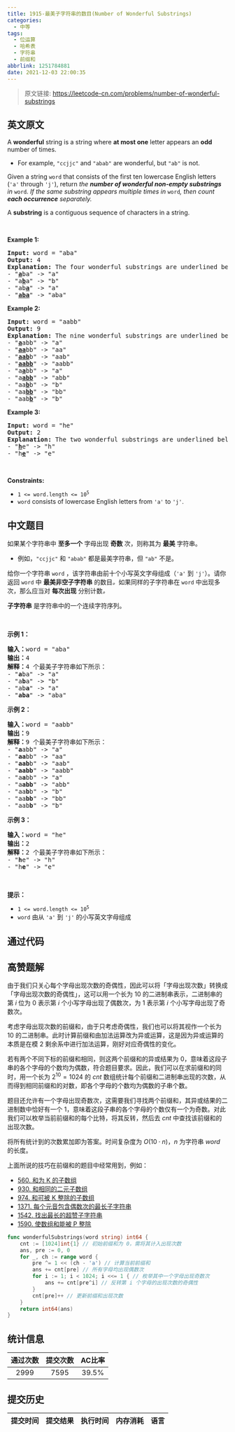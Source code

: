 ```yaml
---
title: 1915-最美子字符串的数目(Number of Wonderful Substrings)
categories:
  - 中等
tags:
  - 位运算
  - 哈希表
  - 字符串
  - 前缀和
abbrlink: 1251784881
date: 2021-12-03 22:00:35
---
```


> 原文链接: https://leetcode-cn.com/problems/number-of-wonderful-substrings


## 英文原文
<div><p>A <strong>wonderful</strong> string is a string where <strong>at most one</strong> letter appears an <strong>odd</strong> number of times.</p>

<ul>
	<li>For example, <code>&quot;ccjjc&quot;</code> and <code>&quot;abab&quot;</code> are wonderful, but <code>&quot;ab&quot;</code> is not.</li>
</ul>

<p>Given a string <code>word</code> that consists of the first ten lowercase English letters (<code>&#39;a&#39;</code> through <code>&#39;j&#39;</code>), return <em>the <strong>number of wonderful non-empty substrings</strong> in </em><code>word</code><em>. If the same substring appears multiple times in </em><code>word</code><em>, then count <strong>each occurrence</strong> separately.</em></p>

<p>A <strong>substring</strong> is a contiguous sequence of characters in a string.</p>

<p>&nbsp;</p>
<p><strong>Example 1:</strong></p>

<pre>
<strong>Input:</strong> word = &quot;aba&quot;
<strong>Output:</strong> 4
<strong>Explanation:</strong> The four wonderful substrings are underlined below:
- &quot;<u><strong>a</strong></u>ba&quot; -&gt; &quot;a&quot;
- &quot;a<u><strong>b</strong></u>a&quot; -&gt; &quot;b&quot;
- &quot;ab<u><strong>a</strong></u>&quot; -&gt; &quot;a&quot;
- &quot;<u><strong>aba</strong></u>&quot; -&gt; &quot;aba&quot;
</pre>

<p><strong>Example 2:</strong></p>

<pre>
<strong>Input:</strong> word = &quot;aabb&quot;
<strong>Output:</strong> 9
<strong>Explanation:</strong> The nine wonderful substrings are underlined below:
- &quot;<strong><u>a</u></strong>abb&quot; -&gt; &quot;a&quot;
- &quot;<u><strong>aa</strong></u>bb&quot; -&gt; &quot;aa&quot;
- &quot;<u><strong>aab</strong></u>b&quot; -&gt; &quot;aab&quot;
- &quot;<u><strong>aabb</strong></u>&quot; -&gt; &quot;aabb&quot;
- &quot;a<u><strong>a</strong></u>bb&quot; -&gt; &quot;a&quot;
- &quot;a<u><strong>abb</strong></u>&quot; -&gt; &quot;abb&quot;
- &quot;aa<u><strong>b</strong></u>b&quot; -&gt; &quot;b&quot;
- &quot;aa<u><strong>bb</strong></u>&quot; -&gt; &quot;bb&quot;
- &quot;aab<u><strong>b</strong></u>&quot; -&gt; &quot;b&quot;
</pre>

<p><strong>Example 3:</strong></p>

<pre>
<strong>Input:</strong> word = &quot;he&quot;
<strong>Output:</strong> 2
<strong>Explanation:</strong> The two wonderful substrings are underlined below:
- &quot;<b><u>h</u></b>e&quot; -&gt; &quot;h&quot;
- &quot;h<strong><u>e</u></strong>&quot; -&gt; &quot;e&quot;
</pre>

<p>&nbsp;</p>
<p><strong>Constraints:</strong></p>

<ul>
	<li><code>1 &lt;= word.length &lt;= 10<sup>5</sup></code></li>
	<li><code>word</code> consists of lowercase English letters from <code>&#39;a&#39;</code>&nbsp;to <code>&#39;j&#39;</code>.</li>
</ul></div>

## 中文题目
<div><p>如果某个字符串中 <strong>至多一个</strong> 字母出现 <strong>奇数</strong> 次，则称其为 <strong>最美</strong> 字符串。</p>

<ul>
	<li>例如，<code>"ccjjc"</code> 和 <code>"abab"</code> 都是最美字符串，但 <code>"ab"</code> 不是。</li>
</ul>

<p>给你一个字符串 <code>word</code> ，该字符串由前十个小写英文字母组成（<code>'a'</code> 到 <code>'j'</code>）。请你返回 <code>word</code> 中 <strong>最美非空子字符串</strong> 的数目<em>。</em>如果同样的子字符串在<em> </em><code>word</code> 中出现多次，那么应当对 <strong>每次出现</strong> 分别计数<em>。</em></p>

<p><strong>子字符串</strong> 是字符串中的一个连续字符序列。</p>

<p> </p>

<p><strong>示例 1：</strong></p>

<pre>
<strong>输入：</strong>word = "aba"
<strong>输出：</strong>4
<strong>解释：</strong>4 个最美子字符串如下所示：
- "<strong>a</strong>ba" -> "a"
- "a<strong>b</strong>a" -> "b"
- "ab<strong>a</strong>" -> "a"
- "<strong>aba</strong>" -> "aba"
</pre>

<p><strong>示例 2：</strong></p>

<pre>
<strong>输入：</strong>word = "aabb"
<strong>输出：</strong>9
<strong>解释：</strong>9 个最美子字符串如下所示：
- "<strong>a</strong>abb" -> "a"
- "<strong>aa</strong>bb" -> "aa"
- "<strong>aab</strong>b" -> "aab"
- "<strong>aabb</strong>" -> "aabb"
- "a<strong>a</strong>bb" -> "a"
- "a<strong>abb</strong>" -> "abb"
- "aa<strong>b</strong>b" -> "b"
- "aa<strong>bb</strong>" -> "bb"
- "aab<strong>b</strong>" -> "b"
</pre>

<p><strong>示例 3：</strong></p>

<pre>
<strong>输入：</strong>word = "he"
<strong>输出：</strong>2
<strong>解释：</strong>2 个最美子字符串如下所示：
- "<b>h</b>e" -> "h"
- "h<strong>e</strong>" -> "e"
</pre>

<p> </p>

<p><strong>提示：</strong></p>

<ul>
	<li><code>1 <= word.length <= 10<sup>5</sup></code></li>
	<li><code>word</code> 由从 <code>'a'</code> 到 <code>'j'</code> 的小写英文字母组成</li>
</ul>
</div>

## 通过代码
<RecoDemo>
</RecoDemo>


## 高赞题解
由于我们只关心每个字母出现次数的奇偶性，因此可以将「字母出现次数」转换成「字母出现次数的奇偶性」，这可以用一个长为 $10$ 的二进制串表示，二进制串的第 $i$ 位为 $0$ 表示第 $i$ 个小写字母出现了偶数次，为 $1$ 表示第 $i$ 个小写字母出现了奇数次。

考虑字母出现次数的前缀和，由于只考虑奇偶性，我们也可以将其视作一个长为 $10$ 的二进制串。此时计算前缀和由加法运算改为异或运算，这是因为异或运算的本质是在模 $2$ 剩余系中进行加法运算，刚好对应奇偶性的变化。

若有两个不同下标的前缀和相同，则这两个前缀和的异或结果为 $0$，意味着这段子串的各个字母的个数均为偶数，符合题目要求。因此，我们可以在求前缀和的同时，用一个长为 $2^{10}=1024$ 的 $\textit{cnt}$ 数组统计每个前缀和二进制串出现的次数，从而得到相同前缀和的对数，即各个字母的个数均为偶数的子串个数。

题目还允许有一个字母出现奇数次，这需要我们寻找两个前缀和，其异或结果的二进制数中恰好有一个 $1$，意味着这段子串的各个字母的个数仅有一个为奇数。对此我们可以枚举当前前缀和的每个比特，将其反转，然后去 $\textit{cnt}$ 中查找该前缀和的出现次数。

将所有统计到的次数累加即为答案。时间复杂度为 $O(10\cdot n)$，$n$ 为字符串 $\textit{word}$ 的长度。

上面所说的技巧在前缀和的题目中经常用到，例如：

- [560. 和为 K 的子数组](https://leetcode-cn.com/problems/subarray-sum-equals-k/)
- [930. 和相同的二元子数组](https://leetcode-cn.com/problems/binary-subarrays-with-sum/)
- [974. 和可被 K 整除的子数组](https://leetcode-cn.com/problems/subarray-sums-divisible-by-k/)
- [1371. 每个元音包含偶数次的最长子字符串](https://leetcode-cn.com/problems/find-the-longest-substring-containing-vowels-in-even-counts/)
- [1542. 找出最长的超赞子字符串](https://leetcode-cn.com/problems/find-longest-awesome-substring/)
- [1590. 使数组和能被 P 整除](https://leetcode-cn.com/problems/make-sum-divisible-by-p/)

```go
func wonderfulSubstrings(word string) int64 {
	cnt := [1024]int{1} // 初始前缀和为 0，需将其计入出现次数
	ans, pre := 0, 0
	for _, ch := range word {
		pre ^= 1 << (ch - 'a') // 计算当前前缀和
		ans += cnt[pre] // 所有字母均出现偶数次
		for i := 1; i < 1024; i <<= 1 { // 枚举其中一个字母出现奇数次
			ans += cnt[pre^i] // 反转第 i 个字母的出现次数的奇偶性
		}
		cnt[pre]++ // 更新前缀和出现次数
	}
	return int64(ans)
}
```



## 统计信息
| 通过次数 | 提交次数 | AC比率 |
| :------: | :------: | :------: |
|    2999    |    7595    |   39.5%   |

## 提交历史
| 提交时间 | 提交结果 | 执行时间 |  内存消耗  | 语言 |
| :------: | :------: | :------: | :--------: | :--------: |
